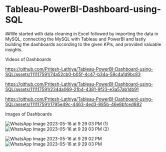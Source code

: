 # Tableau-PowerBI-Dashboard-using-SQL

##We started with data cleaning in Excel followed by importing the data in MySQL, connecting the MySQL with Tableau and PowerBI and lastly building the dashboards according to the given KPIs, and provided valuable insights.

Videos of Dashboards


https://github.com/Pritesh-Lathiya/Tableau-PowerBI-Dashboard-using-SQL/assets/111117591/74a52cb0-b05f-4c47-b34a-58c4a1d9bc83


https://github.com/Pritesh-Lathiya/Tableau-PowerBI-Dashboard-using-SQL/assets/111117591/234da069-21b4-4381-9f23-e3a57ab1db91


https://github.com/Pritesh-Lathiya/Tableau-PowerBI-Dashboard-using-SQL/assets/111117591/1795e49c-4463-4ed3-885b-46e8bfced682

Images of Dashboards

![WhatsApp Image 2023-05-16 at 9 29 03 PM (1)](https://github.com/Pritesh-Lathiya/Tableau-PowerBI-Dashboard-using-SQL/assets/111117591/ffa02563-bb5f-4f76-a7dc-316942b5d79b)
![WhatsApp Image 2023-05-16 at 9 29 03 PM (2)](https://github.com/Pritesh-Lathiya/Tableau-PowerBI-Dashboard-using-SQL/assets/111117591/6fa6c25c-f87c-4e96-bba8-63e07fd6b872)

![WhatsApp Image 2023-05-16 at 9 29 02 PM](https://github.com/Pritesh-Lathiya/Tableau-PowerBI-Dashboard-using-SQL/assets/111117591/47b3326e-cceb-49a8-bce1-751a803713f3)
![WhatsApp Image 2023-05-16 at 9 29 03 PM](https://github.com/Pritesh-Lathiya/Tableau-PowerBI-Dashboard-using-SQL/assets/111117591/1424bb17-85ff-47de-9ef1-e99dd645c9d9)

